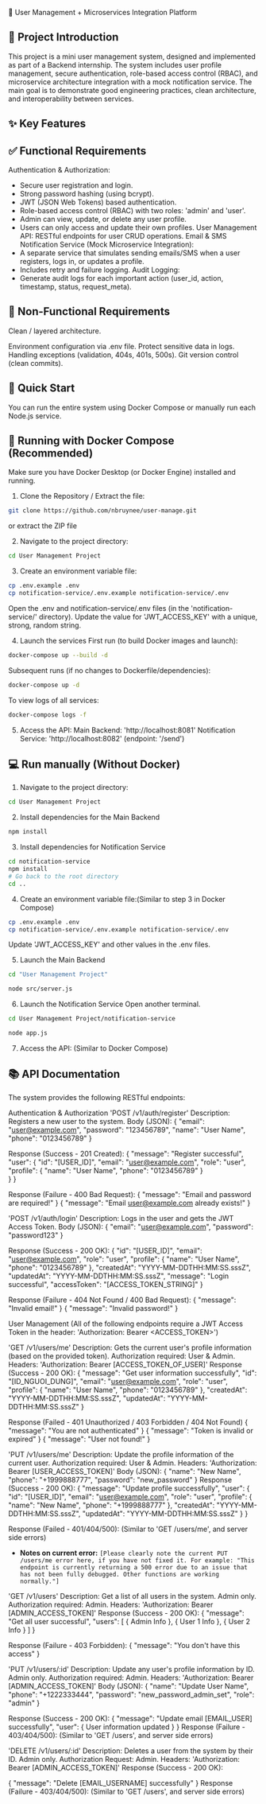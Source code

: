📌 User Management + Microservices Integration Platform

📝 Project Introduction
-----------------------------------------------------------------------------------------------------------------------

This project is a mini user management system, designed and implemented as part of a Backend internship. The system includes user profile management, secure authentication, role-based access control (RBAC), and microservice architecture integration with a mock notification service.
The main goal is to demonstrate good engineering practices, clean architecture, and interoperability between services.

✨ Key Features
-----------------------------------------------------------------------------------------------------------------------
✅ Functional Requirements
-----------------------------------------------------------------------------------------------------------------------
Authentication & Authorization:
- Secure user registration and login.
- Strong password hashing (using bcrypt).
- JWT (JSON Web Tokens) based authentication.
- Role-based access control (RBAC) with two roles: 'admin' and 'user'.
- Admin can view, update, or delete any user profile.
- Users can only access and update their own profiles.
User Management API: RESTful endpoints for user CRUD operations.
Email & SMS Notification Service (Mock Microservice Integration):
- A separate service that simulates sending emails/SMS when a user registers, logs in, or updates a profile.
- Includes retry and failure logging.
Audit Logging:
- Generate audit logs for each important action (user_id, action, timestamp, status, request_meta).

🧱 Non-Functional Requirements
-----------------------------------------------------------------------------------------------------------------------
Clean / layered architecture.

Environment configuration via .env file.
Protect sensitive data in logs.
Handling exceptions (validation, 404s, 401s, 500s).
Git version control (clean commits).

🚀 Quick Start
-----------------------------------------------------------------------------------------------------------------------
You can run the entire system using Docker Compose or manually run each Node.js service.

🐳 Running with Docker Compose (Recommended)
-----------------------------------------------------------------------------------------------------------------------
Make sure you have Docker Desktop (or Docker Engine) installed and running.

1. Clone the Repository / Extract the file:
```bash
git clone https://github.com/nbruynee/user-manage.git
```
or extract the ZIP file

2. Navigate to the project directory:
```bash
cd User Management Project
```

3. Create an environment variable file:
```bash
cp .env.example .env
cp notification-service/.env.example notification-service/.env
```
Open the .env and notification-service/.env files (in the 'notification-service/' directory).
Update the value for 'JWT_ACCESS_KEY' with a unique, strong, random string.

4. Launch the services
First run (to build Docker images and launch):
```bash
docker-compose up --build -d
``` 
Subsequent runs (if no changes to Dockerfile/dependencies):
```bash
docker-compose up -d
```
To view logs of all services:
```bash
docker-compose logs -f
```

5. Access the API:
Main Backend: 'http://localhost:8081'
Notification Service: 'http://localhost:8082' (endpoint: '/send')

💻 Run manually (Without Docker)
-----------------------------------------------------------------------------------------------------------------------
1. Navigate to the project directory:
```bash
cd User Management Project
```

2. Install dependencies for the Main Backend
```bash
npm install
```

3. Install dependencies for Notification Service
```bash
cd notification-service
npm install
# Go back to the root directory
cd ..
```

4. Create an environment variable file:(Similar to step 3 in Docker Compose)
```bash
cp .env.example .env
cp notification-service/.env.example notification-service/.env
```
Update 'JWT_ACCESS_KEY' and other values in the .env files.

5. Launch the Main Backend
```bash
cd "User Management Project"

node src/server.js
```

6. Launch the Notification Service
Open another terminal.
```bash
cd User Management Project/notification-service

node app.js
```
7. Access the API: (Similar to Docker Compose)

📚 API Documentation
-----------------------------------------------------------------------------------------------------------------------
The system provides the following RESTful endpoints:

Authentication & Authorization
'POST /v1/auth/register'
Description: Registers a new user to the system.
Body (JSON): 
{ 
    "email": "user@example.com", 
    "password": "123456789", 
    "name": "User Name", 
    "phone": "0123456789" 
}

Response (Success - 201 Created): 
{ 
    "message": "Register successful", 
    "user": 
        { 
            "id": "[USER_ID]", 
            "email": "user@example.com", 
            "role": "user", 
            "profile": { 
                "name": "User Name", 
                "phone": "0123456789" 
            }     
        } 
}

Response (Failure - 400 Bad Request): 
{ "message": "Email and password are required!" } 
{ "message": "Email user@example.com already exists!" }

'POST /v1/auth/login'
Description: Logs in the user and gets the JWT Access Token.
Body (JSON): 
{ 
    "email": "user@example.com", 
    "password": "password123" 
}

Response (Success - 200 OK): 
{ 
    "id": "[USER_ID]", 
    "email": "user@example.com", 
    "role": "user", 
    "profile": { 
        "name": "User Name", 
        "phone": "0123456789" 
    }, 
    "createdAt": "YYYY-MM-DDTHH:MM:SS.sssZ", 
    "updatedAt": "YYYY-MM-DDTHH:MM:SS.sssZ", 
    "message": "Login successful", 
    "accessToken": "[ACCESS_TOKEN_STRING]" 
}

Response (Failure - 404 Not Found / 400 Bad Request): 
{ "message": "Invalid email!" } 
{ "message": "Invalid password!" }

User Management
(All of the following endpoints require a JWT Access Token in the header: 'Authorization: Bearer <ACCESS_TOKEN>')

'GET /v1/users/me'
Description: Gets the current user's profile information (based on the provided token).
Authorization required: User & Admin.
Headers: 'Authorization: Bearer [ACCESS_TOKEN_OF_USER]'
Response (Success - 200 OK): 
{ 
    "message": "Get user information successfully", 
    "id": "[ID_NGUOI_DUNG]", 
    "email": "user@example.com", 
    "role": "user", 
    "profile": { 
        "name": "User Name", 
        "phone": "0123456789" 
    }, 
    "createdAt": "YYYY-MM-DDTHH:MM:SS.sssZ", 
    "updatedAt": "YYYY-MM-DDTHH:MM:SS.sssZ" 
}

Response (Failed - 401 Unauthorized / 403 Forbidden / 404 Not Found) 
{ "message": "You are not authenticated" }
{ "message": "Token is invalid or expired" }
{ "message": "User not found!" }

'PUT /v1/users/me'
Description: Update the profile information of the current user.
Authorization required: User & Admin.
Headers: 'Authorization: Bearer [USER_ACCESS_TOKEN]'
Body (JSON):
{
    "name": "New Name",
    "phone": "+1999888777",
    "password": "new_password"
}
Response (Success - 200 OK):
{
    "message": "Update profile successfully",
    "user": {
        "id": "[USER_ID]",
        "email": "user@example.com",
        "role": "user",
        "profile": {
            "name": "New Name",
            "phone": "+1999888777"
        },
        "createdAt": "YYYY-MM-DDTHH:MM:SS.sssZ",
        "updatedAt": "YYYY-MM-DDTHH:MM:SS.sssZ"
    }
}

Response (Failed - 401/404/500): (Similar to 'GET /users/me', and server side errors)
* **Notes on current error:** `[Please clearly note the current PUT /users/me error here, if you have not fixed it. For example: "This endpoint is currently returning a 500 error due to an issue that has not been fully debugged. Other functions are working normally."]`

'GET /v1/users'
Description: Get a list of all users in the system. Admin only.
Authorization required: Admin.
Headers: 'Authorization: Bearer [ADMIN_ACCESS_TOKEN]'
Response (Success - 200 OK):
{
    "message": "Get all user successful",
    "users": [
        { Admin Info },
        { User 1 Info },
        { User 2 Info }
    ]
}

Response (Failure - 403 Forbidden):
{ "message": "You don't have this access" }

'PUT /v1/users/:id'
Description: Update any user's profile information by ID. Admin only.
Authorization required: Admin.
Headers: 'Authorization: Bearer [ADMIN_ACCESS_TOKEN]'
Body (JSON):
{
    "name": "Update User Name",
    "phone": "+1222333444",
    "password": "new_password_admin_set",
    "role": "admin"
}

Response (Success - 200 OK):
{
    "message": "Update email [EMAIL_USER] successfully",
    "user": { User information updated }
}
Response (Failure - 403/404/500): (Similar to 'GET /users', and server side errors)

'DELETE /v1/users/:id'
Description: Deletes a user from the system by their ID. Admin only.
Authorization Request: Admin.
Headers: 'Authorization: Bearer [ADMIN_ACCESS_TOKEN]'
Response (Success - 200 OK):

{ "message": "Delete [EMAIL_USERNAME] successfully" }
Response (Failure - 403/404/500): (Similar to 'GET /users', and server side errors)